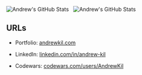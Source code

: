 <p>
<img src="https://github-readme-stats.vercel.app/api/top-langs/?username=andrew-kil&theme=gotham" alt="Andrew's GitHub Stats" />
&nbsp;
<img src="https://github-readme-stats.vercel.app/api?username=andrew-kil&show_icons=true&theme=gotham" alt="Andrew's GitHub Stats" />
</p>



## URLs

- Portfolio: <a href="andrewkil.com" target="_blank">andrewkil.com</a>

- LinkedIn: <a href="https://www.linkedin.com/in/andrew-kil/" target="_blank">linkedin.com/in/andrew-kil</a>

- Codewars: <a href="https://www.codewars.com/users/AndrewKil" target="_blank">codewars.com/users/AndrewKil</a>

<!--
**Andrew-Kil/Andrew-Kil** is a ✨ _special_ ✨ repository because its `README.md` (this file) appears on your GitHub profile.

Here are some ideas to get you started:

- 🔭 I’m currently working on ...
- 🌱 I’m currently learning ...
- 👯 I’m looking to collaborate on ...
- 🤔 I’m looking for help with ...
- 💬 Ask me about ...
- 📫 How to reach me: ...
- 😄 Pronouns: ...
- ⚡ Fun fact: ...
-->
